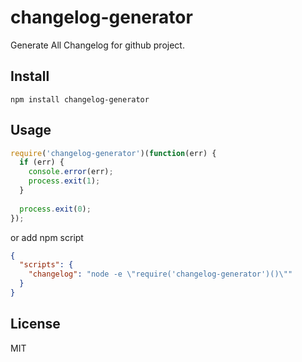# changelog-generator
Generate All Changelog for github project.

## Install

```
npm install changelog-generator
```

## Usage

```js
require('changelog-generator')(function(err) {
  if (err) {
    console.error(err);
    process.exit(1);
  }                                                                                                                           
  
  process.exit(0);
});
```

or add npm script

```package.json
{
  "scripts": {
    "changelog": "node -e \"require('changelog-generator')()\""
  }
}
```

## License
MIT
